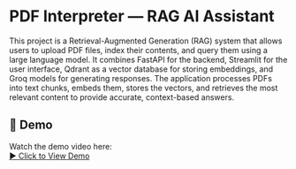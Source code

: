 # PDF Interpreter — RAG AI Assistant

This project is a Retrieval-Augmented Generation (RAG) system that allows users to upload PDF files, index their contents, and query them using a large language model. It combines FastAPI for the backend, Streamlit for the user interface, Qdrant as a vector database for storing embeddings, and Groq models for generating responses. The application processes PDFs into text chunks, embeds them, stores the vectors, and retrieves the most relevant content to provide accurate, context-based answers.


## 🎥 Demo

Watch the demo video here:  
[▶️ Click to View Demo](https://github.com/user-attachments/assets/f4e7b396-0ca8-4cbf-8556-596812ac24a0)


